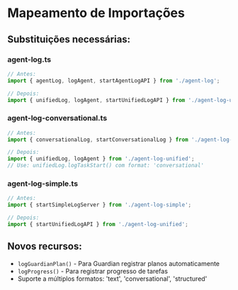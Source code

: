 # Mapeamento de Importações

## Substituições necessárias:

### agent-log.ts
```typescript
// Antes:
import { agentLog, logAgent, startAgentLogAPI } from './agent-log';

// Depois:
import { unifiedLog, logAgent, startUnifiedLogAPI } from './agent-log-unified';
```

### agent-log-conversational.ts
```typescript
// Antes:
import { conversationalLog, startConversationalLog } from './agent-log-conversational';

// Depois:
import { unifiedLog, logAgent } from './agent-log-unified';
// Use: unifiedLog.logTaskStart() com format: 'conversational'
```

### agent-log-simple.ts
```typescript
// Antes:
import { startSimpleLogServer } from './agent-log-simple';

// Depois:
import { startUnifiedLogAPI } from './agent-log-unified';
```

## Novos recursos:
- `logGuardianPlan()` - Para Guardian registrar planos automaticamente
- `logProgress()` - Para registrar progresso de tarefas
- Suporte a múltiplos formatos: 'text', 'conversational', 'structured'
